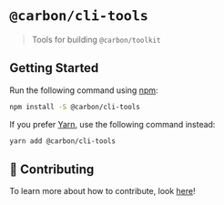 # `@carbon/cli-tools`

> Tools for building `@carbon/toolkit`

## Getting Started

Run the following command using [npm](https://www.npmjs.com/):

```bash
npm install -S @carbon/cli-tools
```

If you prefer [Yarn](https://yarnpkg.com/en/), use the following command instead:

```bash
yarn add @carbon/cli-tools
```

## 🤲 Contributing

To learn more about how to contribute, look [here](/.github/CONTRIBUTING.md)!
